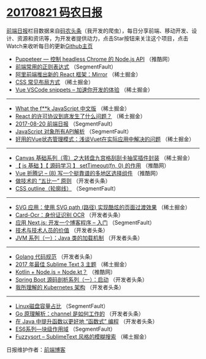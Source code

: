 # [20170821 码农日报](http://hao.caibaojian.com/date/2017/08/21)

[前端日报](http://caibaojian.com/c/news)栏目数据来自[码农头条](http://hao.caibaojian.com/)（我开发的爬虫），每日分享前端、移动开发、设计、资源和资讯等，为开发者提供动力，点击Star按钮来关注这个项目，点击Watch来收听每日的更新[Github主页](https://github.com/kujian/frontendDaily)
* [Puppeteer — 控制 headless Chrome 的 Node.js API](http://hao.caibaojian.com/48617.html) （推酷网）
* [前端常用的正则表达式](http://hao.caibaojian.com/48606.html) （SegmentFault）
* [阿里前端推出新的 React 框架：Mirror](http://hao.caibaojian.com/48627.html) （稀土掘金）
* [CSS 常见布局方式](http://hao.caibaojian.com/48629.html) （稀土掘金）
* [Vue VSCode snippets &#8211; 加速你开发的体验](http://hao.caibaojian.com/48658.html) （稀土掘金）

***
* [What the f**k JavaScript 中文版](http://hao.caibaojian.com/48628.html) （稀土掘金）
* [React 的许可协议到底发生了什么问题？](http://hao.caibaojian.com/48652.html) （稀土掘金）
* [2017-08-20 前端日报](http://hao.caibaojian.com/48603.html) （SegmentFault）
* [JavaScript 对象所有API解析](http://hao.caibaojian.com/48597.html) （SegmentFault）
* [好用的Vue状态管理模式：浅谈Vuet在实际应用中解决的问题](http://hao.caibaojian.com/48631.html) （稀土掘金）

***
* [Canvas 基础系列（零）之大转盘九宫格刮刮卡抽奖插件封装](http://hao.caibaojian.com/48655.html) （稀土掘金）
* [【 js 基础 】【 源码学习 】 setTimeout(fn, 0) 的作用](http://hao.caibaojian.com/48614.html) （推酷网）
* [Vue 折腾记 &#8211; (8) 写一个挺靠谱的多地区选择组件](http://hao.caibaojian.com/48607.html) （推酷网）
* [做技术的 “五比一” 原则](http://hao.caibaojian.com/48637.html) （开发者头条）
* [CSS outline（轮廓线）](http://hao.caibaojian.com/48600.html) （SegmentFault）

***
* [SVG 应用：使用 SVG path (路径) 实现酷炫的页面过渡效果](http://hao.caibaojian.com/48656.html) （稀土掘金）
* [Card-Ocr：身份证识别 OCR](http://hao.caibaojian.com/48633.html) （开发者头条）
* [应用 Next.js: 开发一个博客程序 &#8211; 入门](http://hao.caibaojian.com/48605.html) （SegmentFault）
* [技术与技术人员的价值](http://hao.caibaojian.com/48635.html) （开发者头条）
* [JVM 系列（一）：Java 类的加载机制](http://hao.caibaojian.com/48666.html) （开发者头条）

***
* [Golang 代码规范](http://hao.caibaojian.com/48636.html) （开发者头条）
* [2017 年最佳 Sublime Text 3 主题](http://hao.caibaojian.com/48626.html) （稀土掘金）
* [Kotlin + Node.js = Node.kt？](http://hao.caibaojian.com/48608.html) （推酷网）
* [Spring Boot 源码剖析系列（一）：启动](http://hao.caibaojian.com/48668.html) （开发者头条）
* [我所理解的 Kubernetes 架构](http://hao.caibaojian.com/48669.html) （开发者头条）

***
* [Linux磁盘容量占比](http://hao.caibaojian.com/48599.html) （SegmentFault）
* [Go 原理解析：channel 是如何工作的](http://hao.caibaojian.com/48670.html) （开发者头条）
* [在 Java 中提升函数以更好地 “函数式” 编程](http://hao.caibaojian.com/48671.html) （开发者头条）
* [ES6系列&#8212;块级作用域](http://hao.caibaojian.com/48601.html) （SegmentFault）
* [Fuzzysort &#8211; SublimeText 风格的模糊搜索](http://hao.caibaojian.com/48654.html) （稀土掘金）

日报维护作者：[前端博客](http://caibaojian.com/) 